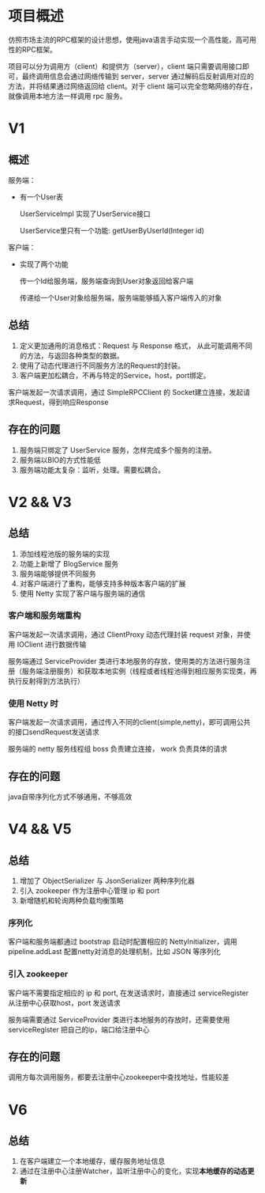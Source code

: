 # 项目概述

仿照市场主流的RPC框架的设计思想，使用java语言手动实现一个高性能，高可用性的RPC框架。

项目可以分为调用方（client）和提供方（server），client 端只需要调用接口即可，最终调用信息会通过网络传输到 server，server 通过解码后反射调用对应的方法，并将结果通过网络返回给 client。对于 client 端可以完全忽略网络的存在，就像调用本地方法一样调用 rpc 服务。

# V1

## 概述

服务端：

* 有一个User表

  UserServiceImpl 实现了UserService接口

  UserService里只有一个功能: getUserByUserId(Integer id)

客户端：

* 实现了两个功能

  传一个Id给服务端，服务端查询到User对象返回给客户端

  传递给一个User对象给服务端，服务端能够插入客户端传入的对象

## 总结

1. 定义更加通用的消息格式：Request 与 Response 格式， 从此可能调用不同的方法，与返回各种类型的数据。
2. 使用了动态代理进行不同服务方法的Request的封装。
3. 客户端更加松耦合，不再与特定的Service，host，port绑定。

客户端发起一次请求调用，通过 SimpleRPCClient 的 Socket建立连接，发起请求Request，得到响应Response

## 存在的问题

1. 服务端只绑定了 UserService 服务，怎样完成多个服务的注册。
2. 服务端以BIO的方式性能低
3. 服务端功能太复杂：监听，处理。需要松耦合。

# V2 && V3

## 总结

1. 添加线程池版的服务端的实现 
2. 功能上新增了 BlogService 服务 
3. 服务端能够提供不同服务
4. 对客户端进行了重构，能够支持多种版本客户端的扩展 
5. 使用 Netty 实现了客户端与服务端的通信

### 客户端和服务端重构

客户端发起一次请求调用，通过 ClientProxy 动态代理封装 request 对象，并使用 IOClient 进行数据传输

服务端通过 ServiceProvider 类进行本地服务的存放，使用类的方法进行服务注册（服务端注册服务）和获取本地实例（线程或者线程池得到相应服务实现类，再执行反射得到方法执行）

### 使用 Netty 时

客户端发起一次请求调用，通过传入不同的client(simple,netty)，即可调用公共的接口sendRequest发送请求

服务端的 netty 服务线程组 boss 负责建立连接， work 负责具体的请求
## 存在的问题

java自带序列化方式不够通用，不够高效

# V4 && V5

## 总结

1. 增加了 ObjectSerializer 与 JsonSerializer 两种序列化器
2. 引入 zookeeper 作为注册中心管理 ip 和 port
3. 新增随机和轮询两种负载均衡策略

### 序列化

客户端和服务端都通过 bootstrap 启动时配置相应的 NettyInitializer，调用 pipeline.addLast 配置netty对消息的处理机制，比如 JSON 等序列化

### 引入 zookeeper

客户端不需要指定相应的 ip 和 port, 在发送请求时，直接通过 serviceRegister 从注册中心获取host，port 发送请求

服务端需要通过 ServiceProvider 类进行本地服务的存放时，还需要使用 serviceRegister 把自己的ip，端口给注册中心

## 存在的问题

调用方每次调用服务，都要去注册中心zookeeper中查找地址，性能较差

# V6

## 总结

1. 在客户端建立一个本地缓存，缓存服务地址信息
2. 通过在注册中心注册Watcher，监听注册中心的变化，实现**本地缓存的动态更新**